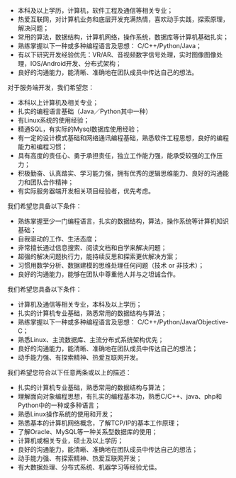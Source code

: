 - 本科及以上学历，计算机，软件工程及通信等相关专业；
- 热爱互联网，对计算机业务和底层开发充满热情，喜欢动手实践，探索原理，解决问题；
- 常用的算法，数据结构，计算机网络，操作系统，数据库等计算机基础扎实；
- 熟练掌握以下一种或多种编程语言及思想： C/C++/Python/Java；
- 有以下研究开发经验优先：VR/AR、音视频数字信号处理，实时图像图像处理，IOS/Android开发、分布式架构；
- 良好的沟通能力，能清晰、准确地在团队成员中传达自己的想法。

对于服务端开发，我们希望您：
- 本科以上计算机及相关专业；
- 扎实的编程语言基础（Java／Python其中一种）
- 有Linux系统的使用经验；
- 精通SQL，有实际的Mysql数据库使用经验；
- 有一定的设计模式基础和网络通讯编程基础，熟悉软件工程思想，良好的编程能力和编程习惯；
- 具有高度的责任心、勇于承担责任，独立工作能力强，能承受较强的工作压力；
- 积极勤奋、认真踏实、学习能力强，拥有优秀的逻辑思维能力、良好的沟通能力和团队合作精神；
- 有实际服务器端开发相关项目经验者，优先考虑。

我们希望您具备以下条件：
- 熟练掌握至少一门编程语言，扎实的数据结构，算法，操作系统等计算机知识基础；
- 自我驱动的工作、生活态度；
- 非常擅长通过信息搜索、阅读文档和自学来解决问题；
- 超强的解决问题执行力，能持续反思和探索更优解决方案；
- 习惯用数学分析、数据建模的思维处理任何问题（技术 or 非技术）；
- 良好的沟通能力，能够在团队中尊重他人并与之坦诚合作。

我们希望您具备以下条件：
- 计算机及通信等相关专业，本科及以上学历；
- 扎实的计算机专业基础，熟悉常用的数据结构与算法；
- 熟练掌握以下一种或多种编程语言及思想： C/C++/Python/Java/Objective-C；
- 熟悉Linux、主流数据库、主流分布式系统架构优先；
- 良好的沟通能力，能清晰、准确地在团队成员中传达自己的想法；
- 动手能力强、有探索精神、热爱互联网开发。

我们希望您符合以下任意两条或以上的描述：
- 扎实的计算机专业基础，熟悉常用的数据结构与算法；
- 理解面向对象编程思想，有扎实的编程基本功，熟悉C/C++、java、php和Python中的一种或多种语言；
- 熟悉Linux操作系统的使用和开发；
- 熟悉基本的计算机网络概念，了解TCP/IP的基本工作原理；
- 了解Oracle、MySQL等一种关系型数据库的使用；
- 计算机或相关专业，硕士及以上学历；
- 良好的沟通能力，能清晰、准确地在团队成员中传达自己的想法；
- 动手能力强、有探索精神、热爱互联网开发；
- 有大数据处理、分布式系统、机器学习等经验尤佳。


